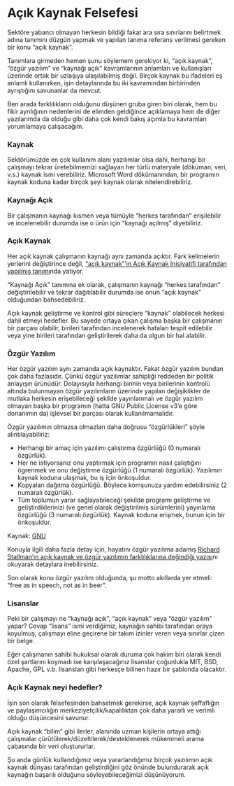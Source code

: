 # Açık Kaynak Felsefesi

Sektöre yabancı olmayan herkesin bildiği fakat ara sıra sınırlarını belirtmek
adına tanımını düzgün yapmak ve yapılan tanıma referans verilmesi gereken bir
konu “açık kaynak”.

Tanımlara girmeden hemen şunu söylemem gerekiyor ki, “açık kaynak”, “özgür
yazılım” ve “kaynağı açık” kavramlarının anlamları ve kullanışları üzerinde
ortak bir uzlaşıya ulaşılabilmiş değil. Birçok kaynak bu ifadeleri eş anlamlı
kullanırken, işin detaylarında bu iki kavramından birbirinden ayrıştığını
savunanlar da mevcut.

Ben arada farklılıkların olduğunu düşünen gruba giren biri olarak, hem bu fikir
ayrılığının nedenlerini de elimden geldiğince açıklamaya hem de diğer
yazılarımda da olduğu gibi daha çok kendi bakış açımla bu kavramları yorumlamaya
çalışacağım.

### Kaynak

Sektörümüzde en çok kullanım alanı yazılımlar olsa dahi, herhangi bir çalışmayı
tekrar üretebilmemizi sağlayan her türlü materyale (döküman, veri, v.s.) kaynak
ismi verebiliriz. Microsoft Word dökümanından, bir programın kaynak koduna kadar
birçok şeyi kaynak olarak nitelendirebiliriz.

### Kaynağı Açık

Bir çalışmanın kaynağı kısmen veya tümüyle “herkes tarafından” erişilebilir ve
incelenebilir durumda ise o ürün için “kaynağı açılmış” diyebiliriz.

### Açık Kaynak

Her açık kaynak çalışmanın kaynağı aynı zamanda açıktır. Fark kelimelerin
yerlerini değiştirince değil,
[“açık kaynak”’ın Açık Kaynak İnisiyatifi tarafından yapılmış tanımı](https://opensource.org/definition/)nda
yatıyor.

“Kaynağı Açık” tanımına ek olarak, çalışmanın kaynağı “herkes tarafından”
değiştirilebilir ve tekrar dağıtılabilir durumda ise onun “açık kaynak”
olduğundan bahsedebiliriz.

Açık kaynak geliştirme ve kontrol gibi süreçlere “kaynak” olabilecek herkesi
dahil etmeyi hedefler. Bu sayede ortaya çıkan çalışma başka bir çalışmanın bir
parçası olabilir, birileri tarafından incelenerek hataları tespit edilebilir
veya yine birileri tarafından geliştirilerek daha da olgun bir hal alabilir.

### Özgür Yazılım

Her özgür yazılım aynı zamanda açık kaynaktır. Fakat özgür yazılım bundan çok
daha fazlasıdır. Çünkü özgür yazılımlar sahipliği reddeden bir politik anlayışın
ürünüdür. Dolayısıyla herhangi birinin veya birilerinin kontrolü altında
bulunmayan özgür yazılımların üzerinde yapılan değişiklikler de mutlaka herkesin
erişebileceği şekilde yayınlanmalı ve özgür yazılım olmayan başka bir programın
(hatta GNU Public License v3’e göre donanımın da) işlevsel bir parçası olarak
kullanılmamalıdır.

Özgür yazılımın olmazsa olmazları daha doğrusu “özgürlükleri” şöyle
alıntılayabiliriz:

- Herhangi bir amaç için yazılımı çalıştırma özgürlüğü (0 numaralı özgürlük).
- Her ne istiyorsanız onu yaptırmak için programın nasıl çalıştığını ögrenmek ve
  onu değiştirme özgürlüğü (1 numaralı özgürlük). Yazılımın kaynak koduna
  ulaşmak, bu iş için önkoşuldur.
- Kopyaları dağıtma özgürlüğü. Böylece komşunuza yardım edebilirsiniz (2
  numaralı özgürlük).
- Tüm toplumun yarar sağlayabileceği şekilde programı geliştirme ve
  geliştirdiklerinizi (ve genel olarak değiştirilmiş sürümlerini) yayınlama
  özgürlüğü (3 numaralı özgürlük). Kaynak koduna erişmek, bunun için bir
  önkoşuldur.

Kaynak: [GNU](https://www.gnu.org/philosophy/free-sw.tr.html)

Konuyla ilgili daha fazla detay için, hayatını özgür yazılıma adamış
[Richard Stallman’ın açık kaynak ve özgür yazılımın farklılıklarına değindiği yazısı](http://www.gnu.org/philosophy/open-source-misses-the-point.en.html)nı
okuyarak detaylara inebilirsiniz.

Son olarak konu özgür yazılım olduğunda, şu motto akıllarda yer etmeli: “free as
in speech, not as in beer”.

### Lisanslar

Peki bir çalışmayı ne “kaynağı açık”, “açık kaynak” veya “özgür yazılım” yapar?
Cevap “lisans” ismi verdiğimiz, kaynağın sahibi tarafından oraya koyulmuş,
çalışmayı eline geçirene bir takım izinler veren veya sınırlar çizen bir belge.

Eğer çalışmanın sahibi hukuksal olarak duruma çok hakim biri olarak kendi özel
şartlarını koymadı ise karşılaşacağınız lisanslar çoğunlukla MIT, BSD, Apache,
GPL v.b. lisansları gibi herkesçe bilinen hazır bir şablonda olacaktır.

### Açık Kaynak neyi hedefler?

İşin son olarak felsefesinden bahsetmek gerekirse, açık kaynak şeffaflığın ve
paylaşımcılığın merkeziyetçilik/kapalılıktan çok daha yararlı ve verimli olduğu
düşüncesini savunur.

Açık kaynak “bilim” gibi ilerler, alanında uzman kişilerin ortaya attığı
çalışmalar çürütülerek/düzeltilerek/desteklenerek mükemmeli arama çabasında bir
veri oluştururlar.

Şu anda günlük kullandığımız veya yararlandığımız birçok yazılımın açık kaynak
dünyası tarafından geliştirdiğini göz önünde bulundurarak açık kaynağın başarılı
olduğunu söyleyebileceğimizi düşünüyorum.
